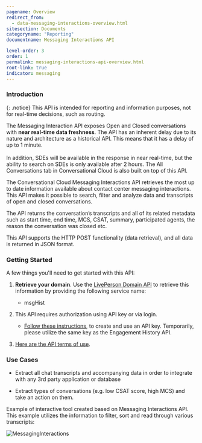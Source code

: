 ```yaml
---
pagename: Overview
redirect_from:
  - data-messaging-interactions-overview.html
sitesection: Documents
categoryname: "Reporting"
documentname: Messaging Interactions API

level-order: 3
order: 1
permalink: messaging-interactions-api-overview.html
root-link: true
indicator: messaging
---
```

### Introduction

{: .notice}
This API is intended for reporting and information purposes, not for real-time decisions, such as routing.

<div class="important">The Messaging Interaction API exposes Open and Closed conversations with <b>near real-time data freshness</b>. The API has an inherent delay due to its nature and architecture as a historical API. This means that it has a delay of up to 1 minute.
<br><br>
In addition, SDEs will be available in the response in near real-time, but the ability to search on SDEs is only available after 2 hours. The All Conversations tab in Conversational Cloud is also built on top of this API.</div>

The Conversational Cloud Messaging Interactions API retrieves the most up to date information available about contact center messaging interactions. This API makes it possible to search, filter and analyze data and transcripts of open and closed conversations.

The API returns the conversation’s transcripts and all of its related metadata such as start time, end time, MCS, CSAT, summary, participated agents, the reason the conversation was closed etc.

This API supports the HTTP POST functionality (data retrieval), and all data is returned in JSON format.

### Getting Started

A few things you'll need to get started with this API:

1. **Retrieve your domain**. Use the [LivePerson Domain API](agent-domain-domain-api.html) to retrieve this information by providing the following service name:

	* msgHist

2. This API requires authorization using API key or via login.

	* [Follow these instructions](guides-gettingstarted.html), to create and use an API key. Temporarily, please utilize the same key as the Engagement History API.

3. [Here are the API terms of use](https://www.liveperson.com/policies/apitou).



### Use Cases

* Extract all chat transcripts and accompanying data in order to integrate with any 3rd party application or database

* Extract types of conversations (e.g. low CSAT score, high MCS) and take an action on them.

Example of interactive tool created based on Messaging Interactions API.  This example utilizes the information to filter, sort and read through various transcripts:

![MessagingInteractions](img/messaginginteractions.png)
